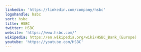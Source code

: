 ```yaml
---
linkedin: 'https://linkedin.com/company/hsbc'
logohandle: hsbc
sort: hsbc
title: HSBC
twitter: HSBC
website: 'https://www.hsbc.com/'
wikipedia: https://en.wikipedia.org/wiki/HSBC_Bank_(Europe)
youtube: 'https://youtube.com/HSBC'
---
```

